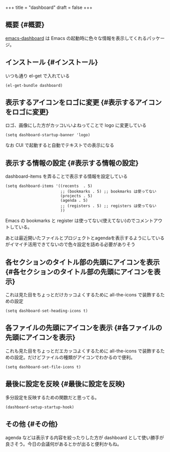 +++
title = "dashboard"
draft = false
+++

## 概要 {#概要}

[emacs-dashboard](https://github.com/emacs-dashboard/emacs-dashboard) は
Emacs の起動時に色々な情報を表示してくれるパッケージ。


## インストール {#インストール}

いつも通り el-get で入れている

```emacs-lisp
(el-get-bundle dashboard)
```


## 表示するアイコンをロゴに変更 {#表示するアイコンをロゴに変更}

ロゴ、画像にした方がカッコいいよねってことで logo に変更している

```emacs-lisp
(setq dashboard-startup-banner 'logo)
```

なお CUI で起動すると自動でテキストでの表示になる


## 表示する情報の設定 {#表示する情報の設定}

dashboard-items を弄ることで表示する情報を設定している

```emacs-lisp
(setq dashboard-items '((recents  . 5)
                        ;; (bookmarks . 5) ;; bookmarks は使ってない
                        (projects . 5)
                        (agenda . 5)
                        ;; (registers . 5) ;; registers は使ってない
                        ))
```

Emacs の bookmarks と register は使ってない(使えてない)のでコメントアウトしている。

あとは最近開いたファイルとプロジェクトとagendaを表示するようにしているがイマイチ活用できてないので色々設定を詰める必要がありそう


## 各セクションのタイトル部の先頭にアイコンを表示 {#各セクションのタイトル部の先頭にアイコンを表示}

これは見た目をちょっとだけカッコよくするために all-the-icons で装飾するための設定

```emacs-lisp
(setq dashboard-set-heading-icons t)
```


## 各ファイルの先頭にアイコンを表示 {#各ファイルの先頭にアイコンを表示}

これも見た目をちょっとだエカッコよくするために all-the-icons で装飾するための設定。だけどファイルの種類がアイコンでわかるので便利。

```emacs-lisp
(setq dashboard-set-file-icons t)
```


## 最後に設定を反映 {#最後に設定を反映}

多分設定を反映するための関数だと思ってる。

```emacs-lisp
(dashboard-setup-startup-hook)
```


## その他 {#その他}

agenda などは表示する内容を絞ったりした方が dashboard として使い勝手が良さそう。今日の会議何があるとかが出ると便利かもね。
